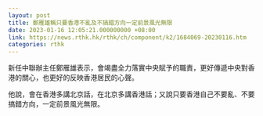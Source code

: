 ```yaml
---
layout: post
title: 鄭雁雄稱只要香港不亂及不搞錯方向一定前景風光無限
date: 2023-01-16 12:05:21.000000000 +08:00
link: https://news.rthk.hk/rthk/ch/component/k2/1684069-20230116.htm
categories: rthk
---
```


新任中聯辦主任鄭雁雄表示，會竭盡全力落實中央賦予的職責，更好傳遞中央對香港的關心，也更好的反映香港居民的心聲。

他說，會在香港多講北京話，在北京多講香港話；又說只要香港自己不要亂、不要搞錯方向，一定前景風光無限。
